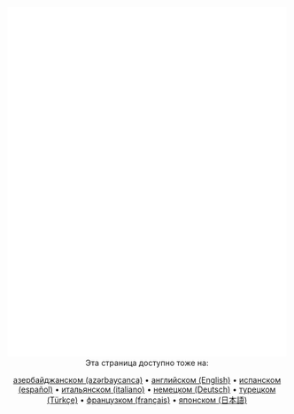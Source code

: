 <div align="center">
	<img src="README-ru.svg" alt="">
	<br />
	<footer>
    	<span>Эта страница доступно тоже на:</span><br />

[азербайджанском (azərbaycanca)](./README-az.md) • [английском (English)](./README.md) • [испанском (español)](./README-es.md) • [итальянском (italiano)](./README-it.md) • [немецком (Deutsch)](./README-de.md) • [турецком (Türkçe)](./README-tr.md) • [французком (français)](./README-fr.md) • [японском (日本語)](./README-ja.md)
	</footer>
</div>
